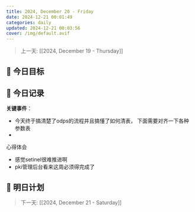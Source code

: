 ```yaml
---
title: 2024, December 20 - Friday
date: 2024-12-21 00:01:49
categories: daily
updated: 2024-12-21 00:03:56
cover: /img/default.avif
---
```


> 上一天: [[2024, December 19 - Thursday]]
## 🌟 今日目标 



## 📝 今日记录

**关键事件**：
- 今天终于搞清楚了odps的流程并且搞懂了如何清表， 下面需要对齐一下各种参数表
- 

心得体会
- 感觉setinel很难推进啊
- pki管理后台看来这周必须得完成了

## 🔮 明日计划


> 下一天:  [[2024, December 21 - Saturday]]